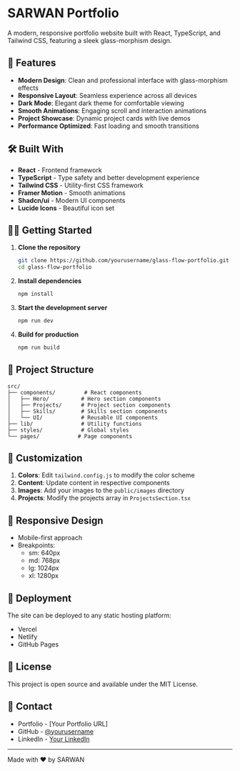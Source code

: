 # SARWAN Portfolio

A modern, responsive portfolio website built with React, TypeScript, and Tailwind CSS, featuring a sleek glass-morphism design.

## 🚀 Features

- **Modern Design**: Clean and professional interface with glass-morphism effects
- **Responsive Layout**: Seamless experience across all devices
- **Dark Mode**: Elegant dark theme for comfortable viewing
- **Smooth Animations**: Engaging scroll and interaction animations
- **Project Showcase**: Dynamic project cards with live demos
- **Performance Optimized**: Fast loading and smooth transitions

## 🛠️ Built With

- **React** - Frontend framework
- **TypeScript** - Type safety and better development experience
- **Tailwind CSS** - Utility-first CSS framework
- **Framer Motion** - Smooth animations
- **Shadcn/ui** - Modern UI components
- **Lucide Icons** - Beautiful icon set

## 🏃‍♂️ Getting Started

1. **Clone the repository**
   ```bash
   git clone https://github.com/yourusername/glass-flow-portfolio.git
   cd glass-flow-portfolio
   ```

2. **Install dependencies**
   ```bash
   npm install
   ```

3. **Start the development server**
   ```bash
   npm run dev
   ```

4. **Build for production**
   ```bash
   npm run build
   ```

## 📂 Project Structure

```
src/
├── components/         # React components
│   ├── Hero/          # Hero section components
│   ├── Projects/      # Project section components
│   ├── Skills/        # Skills section components
│   └── UI/            # Reusable UI components
├── lib/               # Utility functions
├── styles/            # Global styles
└── pages/            # Page components
```

## 🎨 Customization

1. **Colors**: Edit `tailwind.config.js` to modify the color scheme
2. **Content**: Update content in respective components
3. **Images**: Add your images to the `public/images` directory
4. **Projects**: Modify the projects array in `ProjectsSection.tsx`

## 📱 Responsive Design

- Mobile-first approach
- Breakpoints:
  - sm: 640px
  - md: 768px
  - lg: 1024px
  - xl: 1280px

## 🚀 Deployment

The site can be deployed to any static hosting platform:
- Vercel
- Netlify
- GitHub Pages

## 📝 License

This project is open source and available under the MIT License.

## 🤝 Contact

- Portfolio - [Your Portfolio URL]
- GitHub - [@yourusername](https://github.com/yourusername)
- LinkedIn - [Your LinkedIn](https://linkedin.com/in/yourusername)

---

Made with ❤️ by SARWAN

